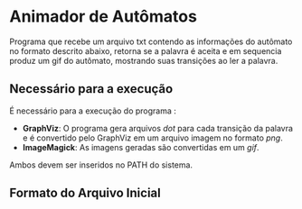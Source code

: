 # Animador de Autômatos
Programa que recebe um arquivo txt contendo as informações do autômato no formato descrito abaixo, retorna se a palavra é aceita e em sequencia produz um gif do autômato, mostrando suas transições ao ler a palavra. 
## Necessário para a execução
É necessário para a execução do programa :
* **GraphViz**: O programa gera arquivos *dot* para cada transição da palavra e é convertido pelo GraphViz em um arquivo imagem no formato *png*.
* **ImageMagick**: As imagens geradas são convertidas em um *gif*.

Ambos devem ser inseridos no PATH do sistema.

## Formato do Arquivo Inicial
